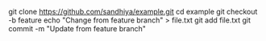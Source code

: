 git clone https://github.com/sandhiya/example.git
cd example
git checkout -b feature
echo "Change from feature branch" > file.txt
git add file.txt
git commit -m "Update from feature branch"
